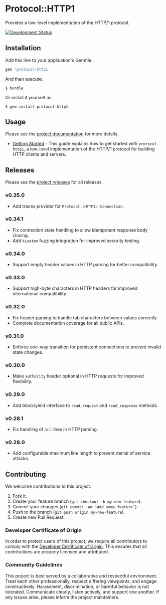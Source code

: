 # Protocol::HTTP1

Provides a low-level implementation of the HTTP/1 protocol.

[![Development Status](https://github.com/socketry/protocol-http1/workflows/Test/badge.svg)](https://github.com/socketry/protocol-http1/actions?workflow=Test)

## Installation

Add this line to your application's Gemfile:

``` ruby
gem 'protocol-http1'
```

And then execute:

    $ bundle

Or install it yourself as:

    $ gem install protocol-http1

## Usage

Please see the [project documentation](https://socketry.github.io/protocol-http1/) for more details.

  - [Getting Started](https://socketry.github.io/protocol-http1/guides/getting-started/index) - This guide explains how to get started with `protocol-http1`, a low-level implementation of the HTTP/1 protocol for building HTTP clients and servers.

## Releases

Please see the [project releases](https://socketry.github.io/protocol-http1/releases/index) for all releases.

### v0.35.0

  - Add traces provider for `Protocol::HTTP1::Connection`.

### v0.34.1

  - Fix connection state handling to allow idempotent response body closing.
  - Add `kisaten` fuzzing integration for improved security testing.

### v0.34.0

  - Support empty header values in HTTP parsing for better compatibility.

### v0.33.0

  - Support high-byte characters in HTTP headers for improved international compatibility.

### v0.32.0

  - Fix header parsing to handle tab characters between values correctly.
  - Complete documentation coverage for all public APIs.

### v0.31.0

  - Enforce one-way transition for persistent connections to prevent invalid state changes.

### v0.30.0

  - Make `authority` header optional in HTTP requests for improved flexibility.

### v0.29.0

  - Add block/yield interface to `read_request` and `read_response` methods.

### v0.28.1

  - Fix handling of `nil` lines in HTTP parsing.

### v0.28.0

  - Add configurable maximum line length to prevent denial of service attacks.

## Contributing

We welcome contributions to this project.

1.  Fork it.
2.  Create your feature branch (`git checkout -b my-new-feature`).
3.  Commit your changes (`git commit -am 'Add some feature'`).
4.  Push to the branch (`git push origin my-new-feature`).
5.  Create new Pull Request.

### Developer Certificate of Origin

In order to protect users of this project, we require all contributors to comply with the [Developer Certificate of Origin](https://developercertificate.org/). This ensures that all contributions are properly licensed and attributed.

### Community Guidelines

This project is best served by a collaborative and respectful environment. Treat each other professionally, respect differing viewpoints, and engage constructively. Harassment, discrimination, or harmful behavior is not tolerated. Communicate clearly, listen actively, and support one another. If any issues arise, please inform the project maintainers.
